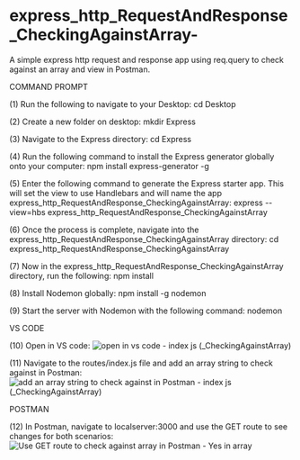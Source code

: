 # express_http_RequestAndResponse_CheckingAgainstArray-
A simple express http request and response app using req.query to check against an array and view in Postman. 

COMMAND PROMPT

(1) Run the following to navigate to your Desktop: cd Desktop

(2) Create a new folder on desktop: mkdir Express

(3) Navigate to the Express directory: cd Express

(4) Run the following command to install the Express generator globally onto your computer: npm install express-generator -g

(5) Enter the following command to generate the Express starter app. This will set the view to use Handlebars and will name the app express_http_RequestAndResponse_CheckingAgainstArray: express --view=hbs express_http_RequestAndResponse_CheckingAgainstArray 

(6) Once the process is complete, navigate into the express_http_RequestAndResponse_CheckingAgainstArray directory: cd express_http_RequestAndResponse_CheckingAgainstArray  

(7) Now in the express_http_RequestAndResponse_CheckingAgainstArray directory, run the following: npm install

(8) Install Nodemon globally: npm install -g nodemon

(9) Start the server with Nodemon with the following command: nodemon

VS CODE

(10) Open in VS code: ![open in vs code - index js (_CheckingAgainstArray)](https://user-images.githubusercontent.com/35668707/67612946-801dcf80-f75c-11e9-9033-8ebe0cb683a3.JPG)


(11) Navigate to the routes/index.js file and add an array string to check against in Postman: ![add an array string to check against in Postman - index js (_CheckingAgainstArray)](https://user-images.githubusercontent.com/35668707/67612956-9a57ad80-f75c-11e9-9c99-4cd18d318043.JPG)


POSTMAN

(12) In Postman, navigate to localserver:3000 and use the GET route to see changes for both scenarios:
![Use GET route to check against array in Postman - Yes in array](https://user-images.githubusercontent.com/35668707/67612992-05a17f80-f75d-11e9-875f-32dc8767872c.JPG)



